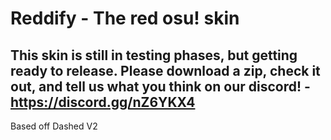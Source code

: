 # Reddify - The red osu! skin
## This skin is still in testing phases, but getting ready to release. Please download a zip, check it out, and tell us what you think on our discord! - https://discord.gg/nZ6YKX4

Based off Dashed V2
